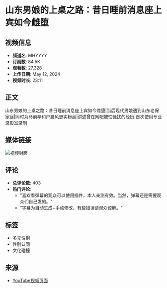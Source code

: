# 山东男娘的上桌之路：昔日睡前消息座上宾如今雌堕

## 视频信息
- **频道名**: MHYYYY
- **订阅数**: 84.5K
- **观看数**: 27,328
- **上传日期**: May 12, 2024
- **视频时长**: 23:11

## 正文
山东男娘的上桌之路：昔日睡前消息座上宾如今雌堕|当后现代男娘遇到山东老保家庭|同时为马前卒和户晨风忠实粉丝|讲述曾在网吧被性骚扰的经历|首次使用专业录影室录制

## 媒体链接
![视频封面](https://i.ytimg.com/vi/g4cxevqAGYs/hqdefault.jpg?sqp=-oaymwEmCKgBEF5IWvKriqkDGQgBFQAAiEIYAdgBAeIBCggYEAIYBjgBQAE=&rs=AOn4CLAOlqA9HwZ6SgVN3i7Bu8OAyjWtFw)

## 评论
- **总评论数**: 403
- **热门评论**: 
  - "喜欢看弹幕的观众可以使用插件，本人亲测有效。当然，弹幕还是需要观众们自己发的。"
  - "字幕为自动生成+手动修改，有些错误请观众谅解。"

## 标签
- 多元性别
- 性别认同
- 文化碰撞

## 来源
- [YouTube视频页面](https://www.youtube.com/watch?v=g4cxevqAGYs)